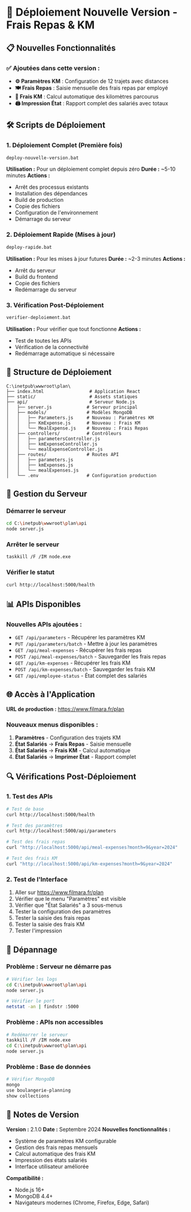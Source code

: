 # 🚀 Déploiement Nouvelle Version - Frais Repas & KM

## 📋 Nouvelles Fonctionnalités

### ✅ Ajoutées dans cette version :
- **⚙️ Paramètres KM** : Configuration de 12 trajets avec distances
- **🍽️ Frais Repas** : Saisie mensuelle des frais repas par employé
- **🚗 Frais KM** : Calcul automatique des kilomètres parcourus
- **🖨️ Impression État** : Rapport complet des salariés avec totaux

## 🛠️ Scripts de Déploiement

### 1. Déploiement Complet (Première fois)
```bash
deploy-nouvelle-version.bat
```
**Utilisation :** Pour un déploiement complet depuis zéro
**Durée :** ~5-10 minutes
**Actions :**
- Arrêt des processus existants
- Installation des dépendances
- Build de production
- Copie des fichiers
- Configuration de l'environnement
- Démarrage du serveur

### 2. Déploiement Rapide (Mises à jour)
```bash
deploy-rapide.bat
```
**Utilisation :** Pour les mises à jour futures
**Durée :** ~2-3 minutes
**Actions :**
- Arrêt du serveur
- Build du frontend
- Copie des fichiers
- Redémarrage du serveur

### 3. Vérification Post-Déploiement
```bash
verifier-deploiement.bat
```
**Utilisation :** Pour vérifier que tout fonctionne
**Actions :**
- Test de toutes les APIs
- Vérification de la connectivité
- Redémarrage automatique si nécessaire

## 📁 Structure de Déploiement

```
C:\inetpub\wwwroot\plan\
├── index.html                 # Application React
├── static/                    # Assets statiques
├── api/                       # Serveur Node.js
│   ├── server.js             # Serveur principal
│   ├── models/               # Modèles MongoDB
│   │   ├── Parameters.js     # Nouveau : Paramètres KM
│   │   ├── KmExpense.js      # Nouveau : Frais KM
│   │   └── MealExpense.js    # Nouveau : Frais Repas
│   ├── controllers/          # Contrôleurs
│   │   ├── parametersController.js
│   │   ├── kmExpenseController.js
│   │   └── mealExpenseController.js
│   ├── routes/               # Routes API
│   │   ├── parameters.js
│   │   ├── kmExpenses.js
│   │   └── mealExpenses.js
│   └── .env                  # Configuration production
```

## 🔧 Gestion du Serveur

### Démarrer le serveur
```bash
cd C:\inetpub\wwwroot\plan\api
node server.js
```

### Arrêter le serveur
```bash
taskkill /F /IM node.exe
```

### Vérifier le statut
```bash
curl http://localhost:5000/health
```

## 📊 APIs Disponibles

### Nouvelles APIs ajoutées :
- `GET /api/parameters` - Récupérer les paramètres KM
- `PUT /api/parameters/batch` - Mettre à jour les paramètres
- `GET /api/meal-expenses` - Récupérer les frais repas
- `POST /api/meal-expenses/batch` - Sauvegarder les frais repas
- `GET /api/km-expenses` - Récupérer les frais KM
- `POST /api/km-expenses/batch` - Sauvegarder les frais KM
- `GET /api/employee-status` - État complet des salariés

## 🌐 Accès à l'Application

**URL de production :** https://www.filmara.fr/plan

### Nouveaux menus disponibles :
1. **Paramètres** - Configuration des trajets KM
2. **État Salariés** → **Frais Repas** - Saisie mensuelle
3. **État Salariés** → **Frais KM** - Calcul automatique
4. **État Salariés** → **Imprimer État** - Rapport complet

## 🔍 Vérifications Post-Déploiement

### 1. Test des APIs
```bash
# Test de base
curl http://localhost:5000/health

# Test des paramètres
curl http://localhost:5000/api/parameters

# Test des frais repas
curl "http://localhost:5000/api/meal-expenses?month=9&year=2024"

# Test des frais KM
curl "http://localhost:5000/api/km-expenses?month=9&year=2024"
```

### 2. Test de l'Interface
1. Aller sur https://www.filmara.fr/plan
2. Vérifier que le menu "Paramètres" est visible
3. Vérifier que "État Salariés" a 3 sous-menus
4. Tester la configuration des paramètres
5. Tester la saisie des frais repas
6. Tester la saisie des frais KM
7. Tester l'impression

## 🚨 Dépannage

### Problème : Serveur ne démarre pas
```bash
# Vérifier les logs
cd C:\inetpub\wwwroot\plan\api
node server.js

# Vérifier le port
netstat -an | findstr :5000
```

### Problème : APIs non accessibles
```bash
# Redémarrer le serveur
taskkill /F /IM node.exe
cd C:\inetpub\wwwroot\plan\api
node server.js
```

### Problème : Base de données
```bash
# Vérifier MongoDB
mongo
use boulangerie-planning
show collections
```

## 📝 Notes de Version

**Version :** 2.1.0
**Date :** Septembre 2024
**Nouvelles fonctionnalités :**
- Système de paramètres KM configurable
- Gestion des frais repas mensuels
- Calcul automatique des frais KM
- Impression des états salariés
- Interface utilisateur améliorée

**Compatibilité :**
- Node.js 16+
- MongoDB 4.4+
- Navigateurs modernes (Chrome, Firefox, Edge, Safari)

